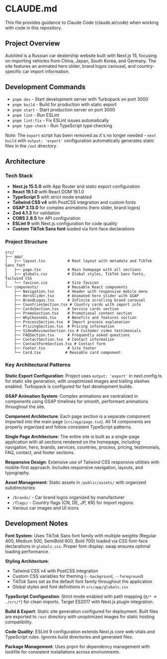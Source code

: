 # CLAUDE.md

This file provides guidance to Claude Code (claude.ai/code) when working with code in this repository.

## Project Overview

AutoVed is a Russian car dealership website built with Next.js 15, focusing on importing vehicles from China, Japan, South Korea, and Germany. The site features an animated hero slider, brand logos carousel, and country-specific car import information.

## Development Commands

- `pnpm dev` - Start development server with Turbopack on port 3000
- `pnpm build` - Build for production with static export
- `pnpm start` - Start production server on port 3000
- `pnpm lint` - Run ESLint
- `pnpm lint:fix` - Fix ESLint issues automatically  
- `pnpm type-check` - Run TypeScript type checking

Note: The `export` script has been removed as it's no longer needed - `next build` with `output: 'export'` configuration automatically generates static files in the `/out` directory.

## Architecture

### Tech Stack
- **Next.js 15.5.0** with App Router and static export configuration
- **React 19.1.0** with React DOM 19.1.0
- **TypeScript 5** with strict mode enabled
- **Tailwind CSS v4** with PostCSS integration and custom fonts
- **GSAP 3.13.0** for complex animations (hero slider, brand logos)
- **Zod 4.1.3** for validation
- **CORS 2.8.5** for API configuration
- **ESLint 9** with Next.js configuration for code quality
- **Custom TikTok Sans font** loaded via font-face declarations

### Project Structure
```
src/
├── app/
│   ├── layout.tsx          # Root layout with metadata and TikTok Sans font
│   ├── page.tsx            # Main homepage with all sections
│   ├── globals.css         # Global styles, TikTok Sans fonts, Tailwind CSS
│   └── favicon.ico         # Site favicon
└── components/             # Reusable React components
    ├── Navigation.tsx      # Header with responsive mobile menu
    ├── HeroSlider.tsx      # Animated hero slider with GSAP
    ├── BrandLogos.tsx      # Infinite scrolling brand carousel
    ├── CountriesSection.tsx # Country cards with import info
    ├── CardsSection.tsx    # Service cards section
    ├── PromoSection.tsx    # Promotional content section
    ├── WhyChooseUs.tsx     # Benefits and features section
    ├── ProcessSection.tsx  # Import process explanation
    ├── PricingSection.tsx  # Pricing information
    ├── VideoReviewsSection.tsx # Customer video testimonials
    ├── FAQSection.tsx      # Frequently asked questions
    ├── ContactSection.tsx  # Contact information
    ├── ContactFormSection.tsx # Contact form
    ├── Footer.tsx          # Site footer
    └── Card.tsx           # Reusable card component
```

### Key Architectural Patterns

**Static Export Configuration**: Project uses `output: 'export'` in next.config.ts for static site generation, with unoptimized images and trailing slashes enabled. Turbopack is configured for fast development builds.

**GSAP Animation System**: Complex animations are centralized in components using GSAP timelines for smooth, performant animations throughout the site.

**Component Architecture**: Each page section is a separate component imported into the main page (`src/app/page.tsx`). All 14 components are properly organized and follow consistent TypeScript patterns.

**Single Page Architecture**: The entire site is built as a single-page application with all sections rendered on the homepage, including navigation, hero, brands, services, countries, process, pricing, testimonials, FAQ, contact, and footer sections.

**Responsive Design**: Extensive use of Tailwind CSS responsive utilities with mobile-first approach. Includes responsive navigation, layouts, and typography.

**Asset Management**: Static assets in `/public/assets/` with organized subdirectories:
- `/brands/` - Car brand logos organized by manufacturer
- `/flags/` - Country flags (CN, DE, JP, KR) for import regions  
- Various car images and UI icons

## Development Notes

**Font System**: Uses TikTok Sans font family with multiple weights (Regular 400, Medium 500, SemiBold 600, Bold 700) loaded via CSS font-face declarations in `globals.css`. Proper font-display: swap ensures optimal loading performance.

**Styling Architecture**: 
- Tailwind CSS v4 with PostCSS integration
- Custom CSS variables for theming (`--background`, `--foreground`)
- TikTok Sans set as the default font family throughout the application
- Global styles and font definitions in `src/app/globals.css`

**TypeScript Configuration**: Strict mode enabled with path mapping (`@/*` -> `./src/*`) for clean imports. Target ES2017 with Next.js plugin integration.

**Build & Export**: Static site generation configured for deployment. Built files are exported to `/out` directory with unoptimized images for static hosting compatibility.

**Code Quality**: ESLint 9 configuration extends Next.js core web vitals and TypeScript rules. Ignores build directories and generated files.

**Package Management**: Uses pnpm for dependency management with lockfile for consistent installations across environments.